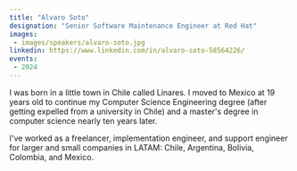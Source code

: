 ```yaml
---
title: "Alvaro Soto"
designation: "Senior Software Maintenance Engineer at Red Hat"
images:
 - images/speakers/alvaro-soto.jpg
linkedin: https://www.linkedin.com/in/alvaro-soto-58564226/
events:
 - 2024
---
```


I was born in a little town in Chile called Linares. I moved to Mexico at 19 years old to continue my Computer Science Engineering degree (after getting expelled from a university in Chile) and a master's degree in computer science nearly ten years later.
 
 I've worked as a freelancer, implementation engineer, and support engineer for larger and small companies in LATAM: Chile, Argentina, Bolivia, Colombia, and Mexico.